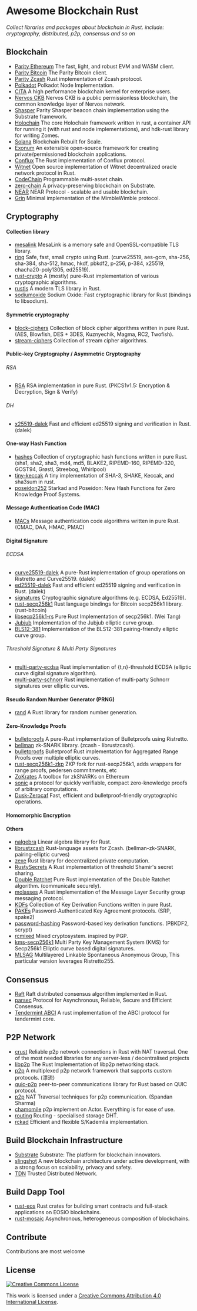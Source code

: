 # Awesome Blockchain Rust
*Collect libraries and packages about blockchain in Rust. include: cryptography, distributed, p2p, consensus and so on*

## Blockchain
- [Parity Ethereum](https://github.com/paritytech/parity-ethereum) The fast, light, and robust EVM and WASM client.
- [Parity Bitcoin](https://github.com/paritytech/parity-bitcoin) The Parity Bitcoin client.
- [Parity Zcash](https://github.com/paritytech/parity-zcash) Rust implementation of Zcash protocol.
- [Polkadot](https://github.com/paritytech/polkadot) Polkadot Node Implementation.
- [CITA](https://github.com/cryptape/cita) A high performance blockchain kernel for enterprise users.
- [Nervos CKB](https://github.com/nervosnetwork/ckb) Nervos CKB is a public permissionless blockchain, the common knowledge layer of Nervos network.
- [Shasper](https://github.com/paritytech/shasper) Parity Shasper beacon chain implementation using the Substrate framework.
- [Holochain](https://github.com/holochain/holochain-rust) The core Holochain framework written in rust, a container API for running it (with rust and node implementations), and hdk-rust library for writing Zomes.
- [Solana](https://github.com/solana-labs/solana) Blockchain Rebuilt for Scale.
- [Exonum](https://github.com/exonum/exonum) An extensible open-source framework for creating private/permissioned blockchain applications.
- [Conflux](https://github.com/Conflux-Chain/conflux-rust) The Rust implementation of Conflux protocol.
- [Witnet](https://github.com/witnet/witnet-rust) Open source implementation of Witnet decentralized oracle network protocol in Rust.
- [CodeChain](https://github.com/CodeChain-io/codechain) Programmable multi-asset chain.
- [zero-chain](https://github.com/LayerXcom/zero-chain) A privacy-preserving blockchain on Substrate.
- [NEAR](https://github.com/nearprotocol/nearcore) NEAR Protocol - scalable and usable blockchain.
- [Grin](https://github.com/mimblewimble/grin) Minimal implementation of the MimbleWimble protocol.


## Cryptography
#### Collection library
- [mesalink](https://github.com/mesalock-linux/mesalink) MesaLink is a memory safe and OpenSSL-compatible TLS library.
- [ring](https://github.com/briansmith/ring) Safe, fast, small crypto using Rust. (curve25519, aes-gcm, sha-256, sha-384, sha-512, hmac, hkdf, pbkdf2, p-256, p-384, x25519, chacha20-poly1305, ed25519).
- [rust-crypto](https://github.com/DaGenix/rust-crypto) A (mostly) pure-Rust implementation of various cryptographic algorithms.
- [rustls](https://github.com/ctz/rustls) A modern TLS library in Rust.
- [sodiumoxide](https://github.com/sodiumoxide/sodiumoxide) Sodium Oxide: Fast cryptographic library for Rust (bindings to libsodium).

#### Symmetric cryptography
- [block-ciphers](https://github.com/RustCrypto/block-ciphers) Collection of block cipher algorithms written in pure Rust. (AES, Blowfish, DES + 3DES, Kuznyechik, Magma, RC2, Twofish).
- [stream-ciphers](https://github.com/RustCrypto/stream-ciphers) Collection of stream cipher algorithms.

#### Public-key Cryptography / Asymmetric Cryptography
###### RSA
- [RSA](https://github.com/RustCrypto/RSA) RSA implementation in pure Rust. (PKCS1v1.5: Encryption & Decryption, Sign & Verify)

###### DH
- [x25519-dalek](https://github.com/dalek-cryptography/x25519-dalek) Fast and efficient ed25519 signing and verification in Rust. (dalek)

#### One-way Hash Function
- [hashes](https://github.com/RustCrypto/hashes) Collection of cryptographic hash functions written in pure Rust. (sha1, sha2, sha3, md4, md5, BLAKE2, RIPEMD-160, RIPEMD-320, GOST94, Grøstl, Streebog, Whirlpool)
- [tiny-keccak](https://github.com/debris/tiny-keccak) A tiny implementation of SHA-3, SHAKE, Keccak, and sha3sum in rust.
- [poseidon252](https://github.com/dusk-network/poseidon252) Starkad and Poseidon: New Hash Functions for Zero Knowledge Proof Systems.

#### Message Authentication Code (MAC)
- [MACs](https://github.com/RustCrypto/MACs) Message authentication code algorithms written in pure Rust. (CMAC, DAA, HMAC, PMAC)

#### Digital Signature
###### ECDSA
- [curve25519-dalek](https://github.com/dalek-cryptography/curve25519-dalek) A pure-Rust implementation of group operations on Ristretto and Curve25519. (dalek)
- [ed25519-dalek](https://github.com/dalek-cryptography/ed25519-dalek) Fast and efficient ed25519 signing and verification in Rust. (dalek)
- [signatures](https://github.com/RustCrypto/signatures) Cryptographic signature algorithms (e.g. ECDSA, Ed25519).
- [rust-secp256k1](https://github.com/rust-bitcoin/rust-secp256k1) Rust language bindings for Bitcoin secp256k1 library. (rust-bitcoin)
- [libsecp256k1-rs](https://github.com/sorpaas/libsecp256k1-rs) Pure Rust Implementation of secp256k1. (Wei Tang)
- [Jubjub](https://github.com/zkcrypto/jubjub) Implementation of the Jubjub elliptic curve group.
- [BLS12-381](https://github.com/zkcrypto/bls12_381) Implementation of the BLS12-381 pairing-friendly elliptic curve group.

###### Threshold Signature & Multi Party Signatures
- [multi-party-ecdsa](https://github.com/KZen-networks/multi-party-ecdsa) Rust implementation of {t,n}-threshold ECDSA (elliptic curve digital signature algorithm).
- [multi-party-schnorr](https://github.com/KZen-networks/multi-party-schnorr) Rust implementation of multi-party Schnorr signatures over elliptic curves.


#### Rseudo Random Number Generator (PRNG)
- [rand](https://github.com/rust-random/rand) A Rust library for random number generation.

#### Zero-Knowledge Proofs
- [bulletproofs](https://github.com/dalek-cryptography/bulletproofs) A pure-Rust implementation of Bulletproofs using Ristretto.
- [bellman](https://github.com/zkcrypto/bellman) zk-SNARK library. (zcash - librustzcash).
- [bulletproofs](https://github.com/KZen-networks/bulletproofs) Bulletproof Rust implementation for Aggregated Range Proofs over multiple elliptic curves.
- [rust-secp256k1-zkp](https://github.com/mimblewimble/rust-secp256k1-zkp)  ZKP fork for rust-secp256k1, adds wrappers for range proofs, pedersen commitments, etc
- [ZoKrates](https://github.com/Zokrates/ZoKrates) A toolbox for zkSNARKs on Ethereum
- [sonic](https://github.com/ebfull/sonic) a protocol for quickly verifiable, compact zero-knowledge proofs of arbitrary computations.
- [Dusk-Zerocaf](https://github.com/dusk-network/dusk-zerocaf) Fast, efficient and bulletproof-friendly cryptographic operations.

#### Homomorphic Encryption

#### Others
- [nalgebra](https://github.com/rustsim/nalgebra) Linear algebra library for Rust.
- [librustzcash](https://github.com/zcash/librustzcash) Rust-language assets for Zcash. (bellman-zk-SNARK, pairing-elliptic curves)
- [zexe](https://github.com/scipr-lab/zexe) Rust library for decentralized private computation.
- [RustySecrets](https://github.com/SpinResearch/RustySecrets) A Rust implementation of threshold Shamir's secret sharing.
- [Double Ratchet](https://github.com/sebastianv89/double-ratchet) Pure Rust implementation of the Double Ratchet algorithm. (communicate securely).
- [molasses](https://github.com/trailofbits/molasses) A Rust implementation of the Message Layer Security group messaging protocol.
- [KDFs](https://github.com/RustCrypto/KDFs) Collection of Key Derivation Functions written in pure Rust.
- [PAKEs](https://github.com/RustCrypto/PAKEs) Password-Authenticated Key Agreement protocols. (SRP, spake2)
- [password-hashing](https://github.com/RustCrypto/password-hashing) Password-based key derivation functions. (PBKDF2, scrypt)
- [rcmixed](https://github.com/rust-cc/rcmixed) Mixed cryptosystem. inspired by PGP.
- [kms-secp256k1](https://github.com/KZen-networks/kms-secp256k1) Multi Party Key Management System (KMS) for Secp256k1 Elliptic curve based digital signatures.
- [MLSAG](https://github.com/crypto-rs-go/MLSAG) Multilayered Linkable Spontaneous Anonymous Group, This particular version leverages Ristretto255.


## Consensus
- [Raft](https://github.com/pingcap/raft-rs) Raft distributed consensus algorithm implemented in Rust.
- [parsec](https://github.com/maidsafe/parsec) Protocol for Asynchronous, Reliable, Secure and Efficient Consensus.
- [Tendermint ABCI](https://github.com/tendermint/rust-abci) A rust implementation of the ABCI protocol for tendermint core.


## P2P Network
- [crust](https://github.com/maidsafe/crust) Reliable p2p network connections in Rust with NAT traversal. One of the most needed libraries for any server-less / decentralised projects
- [libp2p](https://github.com/libp2p/rust-libp2p) The Rust Implementation of libp2p networking stack.
- [p2p](https://github.com/driftluo/p2p) A multiplexed p2p network framework that supports custom protocols. (漂流)
- [quic-p2p](https://github.com/maidsafe/quic-p2p) peer-to-peer communications library for Rust based on QUIC protocol.
- [p2p](https://github.com/ustulation/p2p) NAT Traversal techniques for p2p communication. (Spandan Sharma)
- [chamomile](https://github.com/placefortea/chamomile) p2p implement on Actor. Everything is for ease of use.
- [routing](https://github.com/maidsafe/routing) Routing - specialised storage DHT.
- [rckad](https://github.com/rust-cc) Efficient and flexible S/Kademlia implementation.


## Build Blockchain Infrastructure
- [Substrate](https://github.com/paritytech/substrate) Substrate: The platform for blockchain innovators.
- [slingshot](https://github.com/stellar/slingshot) A new blockchain architecture under active development, with a strong focus on scalability, privacy and safety.
- [TDN](https://github.com/placefortea/TDN) Trusted Distributed Network.


## Build Dapp Tool
- [rust-eos](https://github.com/sagan-software/rust-eos) Rust crates for building smart contracts and full-stack applications on EOSIO blockchains.
- [rust-mosaic](https://github.com/OpenST/rust-mosaic) Asynchronous, heterogeneous composition of blockchains.


## Contribute
Contributions are most welcome

## License
[![Creative Commons License](http://i.creativecommons.org/l/by/4.0/88x31.png)](http://creativecommons.org/licenses/by/4.0/)

This work is licensed under a [Creative Commons Attribution 4.0 International License](http://creativecommons.org/licenses/by/4.0/).
